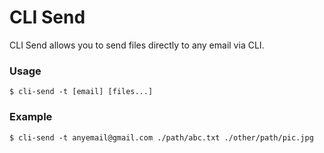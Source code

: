 <h1>CLI Send</h1>
<p>CLI Send allows you to send files directly to any email via CLI.</p>
<h3>Usage</h3>
<code>$ cli-send -t [email] [files...]</code>

<h3>Example</h3>
<code>$ cli-send -t anyemail@gmail.com ./path/abc.txt ./other/path/pic.jpg</code>
